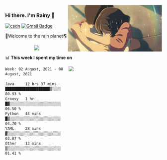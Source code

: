 <img  align='right' height="150" src="https://github.com/LikeRainDay/LikeRainDay/blob/master/pic/img_rain_1.gif?raw=true">



### Hi there. I'm Rainy :lemon:

[![csdn](https://img.shields.io/badge/-csdn-c14438?style=flat-square&logo=c&logoColor=white)](https://blog.csdn.net/qq_15807167)
[![Gmail Badge](https://img.shields.io/badge/-gmail-c14438?style=flat-square&logo=Gmail&logoColor=white&link=mailto:houshuai0816@gmail.com)](mailto:houshuai0816@gmail.com)

🚀Welcome to the rain planet🌎

<center>
<img align='center'  src="https://source.unsplash.com/random/1200x600">
</center>

📊 **This week I spent my time on**

<img align='right'   width="300" src="https://github-readme-stats.vercel.app/api?username=LikeRainDay&show_icons=true&title_color=fff&icon_color=79ff97&text_color=9f9f9f&bg_color=151515">

<!--START_SECTION:waka-->
```text
Week: 02 August, 2021 - 08 August, 2021

Java     12 hrs 37 mins  ████████████████████▒░░░░   80.93 % 
Groovy   1 hr            █▓░░░░░░░░░░░░░░░░░░░░░░░   06.50 % 
Python   44 mins         █▒░░░░░░░░░░░░░░░░░░░░░░░   04.70 % 
YAML     28 mins         ▓░░░░░░░░░░░░░░░░░░░░░░░░   03.07 % 
Other    13 mins         ▒░░░░░░░░░░░░░░░░░░░░░░░░   01.41 % 
```
<!--END_SECTION:waka-->
